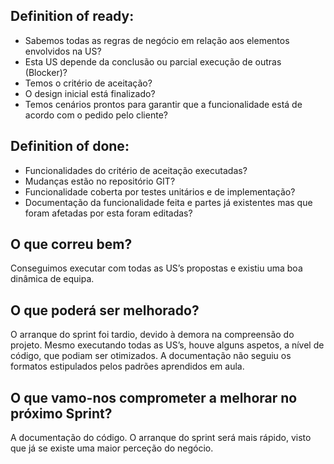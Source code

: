 ## Definition of ready:
- Sabemos todas as regras de negócio em relação aos elementos envolvidos na US?
- Esta US depende da conclusão ou parcial execução de outras (Blocker)?
- Temos o critério de aceitação?
- O design inicial está finalizado?
- Temos cenários prontos para garantir que a funcionalidade está de acordo com o pedido pelo cliente?

## Definition of done:
- Funcionalidades do critério de aceitação executadas?
- Mudanças estão no repositório GIT?
- Funcionalidade coberta por testes unitários e de implementação?
- Documentação da funcionalidade feita e partes já existentes mas que foram afetadas por esta foram editadas?

## O que correu bem?
Conseguimos executar com todas as US’s propostas e existiu uma boa dinâmica de equipa.

## O que poderá ser melhorado?
O arranque do sprint foi tardio, devido à demora na compreensão do projeto.
Mesmo executando todas as US’s, houve alguns aspetos, a nível de código, que podiam ser otimizados. A documentação não seguiu os formatos estipulados pelos padrões aprendidos em aula.

## O que vamo-nos comprometer a melhorar no próximo Sprint?
A documentação do código. O arranque do sprint será mais rápido, visto que já se existe uma maior perceção do negócio.